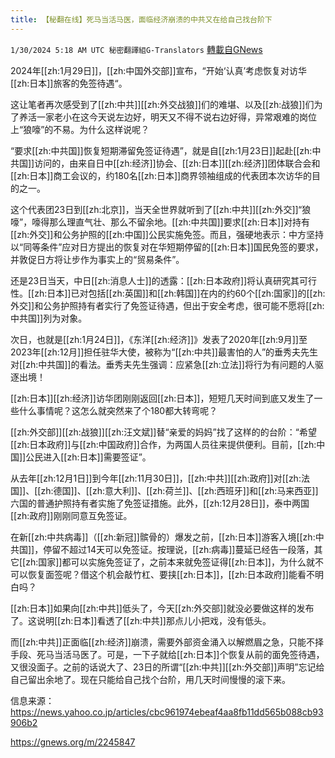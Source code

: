 ```yaml
---
title: 【秘翻在线】死马当活马医，面临经济崩溃的中共又在给自己找台阶下
---
```

`1/30/2024 5:18 AM UTC 秘密翻譯組G-Translators` [轉載自GNews](https://gnews.org/articles/2264989)

2024年[[zh:1月29日]]，[[zh:中国外交部]]宣布，“开始‘认真’考虑恢复对访华[[zh:日本]]旅客的免签待遇“。

这让笔者再次感受到了[[zh:中共]][[zh:外交战狼]]们的难堪、以及[[zh:战狼]]们为了养活一家老小在这今天说左边好，明天又不得不说右边好得，异常艰难的岗位上“狼嚎”的不易。为什么这样说呢？

“要求[[zh:中共国]]恢复短期滞留免签证待遇”，就是自[[zh:1月23日]]起赴[[zh:中共国]]访问的，由来自日中[[zh:经济]]协会、[[zh:日本]][[zh:经济]]团体联合会和[[zh:日本]]商工会议的，约180名[[zh:日本]]商界领袖组成的代表团本次访华的目的之一。

这个代表团23日到[[zh:北京]]，当天全世界就听到了[[zh:中共]][[zh:外交]]“狼嚎”，嚎得那么理直气壮、那么不留余地。[[zh:中共国]]要求[[zh:日本]]对持有[[zh:外交]]和公务护照的[[zh:中国]]公民实施免签。而且，强硬地表示：中方坚持以“同等条件”应对日方提出的恢复对在华短期停留的[[zh:日本]]国民免签的要求，并敦促日方将让步作为事实上的“贸易条件”。

还是23日当天，中日[[zh:消息人士]]的透露：[[zh:日本政府]]将认真研究其可行性。[[zh:日本]]已对包括[[zh:英国]]和[[zh:韩国]]在内的约60个[[zh:国家]]的[[zh:外交]]和公务护照持有者实行了免签证待遇，但出于安全考虑，很可能不愿将[[zh:中共国]]列为对象。

次日，也就是[[zh:1月24日]]，《东洋[[zh:经济]]》发表了2020年[[zh:9月]]至2023年[[zh:12月]]担任驻华大使，被称为“[[zh:中共]]最害怕的人”的垂秀夫先生对[[zh:中共国]]的看法。垂秀夫先生强调：应紧急[[zh:立法]]将行为有问题的人驱逐出境！

[[zh:日本]][[zh:经济]]访华团刚刚返回[[zh:日本]]，短短几天时间到底又发生了一些什么事情呢？这怎么就突然来了个180都大转弯呢？

[[zh:外交部]][[zh:战狼]][[zh:汪文斌]]替“亲爱的妈妈”找了这样的的台阶：“希望[[zh:日本政府]]与[[zh:中国政府]]合作，为两国人员往来提供便利。目前，[[zh:中国]]公民进入[[zh:日本]]需要签证”。

从去年[[zh:12月1日]]到今年[[zh:11月30日]]，[[zh:中共]][[zh:政府]]对[[zh:法国]]、[[zh:德国]]、[[zh:意大利]]、[[zh:荷兰]]、[[zh:西班牙]]和[[zh:马来西亚]]六国的普通护照持有者实施了免签证措施。此外，[[zh:12月28日]]，泰中两国[[zh:政府]]刚刚同意互免签证。

在新[[zh:中共病毒]]（[[zh:新冠]]髌骨的）爆发之前，[[zh:日本]]游客入境[[zh:中共国]]，停留不超过14天可以免签证。按理说，[[zh:病毒]]蔓延已经告一段落，其它[[zh:国家]]都可以实施免签证了，之前本来就免签证得[[zh:日本]]，为什么就不可以恢复面签呢？借这个机会敲竹杠、要挟[[zh:日本]]，[[zh:日本政府]]能看不明白吗？

[[zh:日本]]如果向[[zh:中共]]低头了，今天[[zh:外交部]]就没必要做这样的发布了。这说明[[zh:日本]]看透了[[zh:中共]]那点儿小把戏，没有低头。

而[[zh:中共]]正面临[[zh:经济]]崩溃，需要外部资金涌入以解燃眉之急，只能不择手段、死马当活马医了。可是，一下子就给[[zh:日本]]个恢复从前的面免签待遇，又很没面子。之前的话说大了、23日的所谓“[[zh:中共]][[zh:外交部]]声明”忘记给自己留出余地了。现在只能给自己找个台阶，用几天时间慢慢的滚下来。

信息来源：https://news.yahoo.co.jp/articles/cbc961974ebeaf4aa8fb11dd565b088cb93906b2

https://gnews.org/m/2245847
